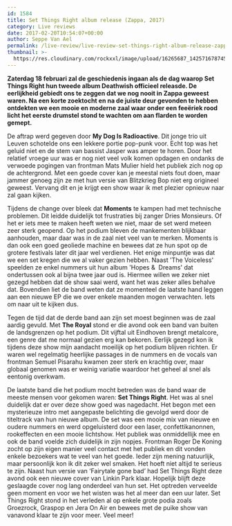 ```yaml
---
id: 1584
title: Set Things Right album release (Zappa, 2017)
category: Live reviews
date: 2017-02-20T10:54:07+00:00
author: Seppe Van Ael
permalink: /live-review/live-review-set-things-right-album-release-zappa-2017/
thumbnail: >-
  https://res.cloudinary.com/rockxxl/image/upload/16265687_1425716787452302_8855190189934549262_n.jpg
---
```

**Zaterdag 18 februari zal de geschiedenis ingaan als de dag waarop Set Things Right hun tweede album Deathwish officieel releasde. De eerlijkheid gebiedt ons te zeggen dat we nog nooit in Zappa geweest waren. Na een korte zoektocht en na de juiste deur gevonden te hebben ontdekten we een mooie en moderne zaal waar onder een feeëriek rood licht het eerste drumstel stond te wachten om aan flarden te worden gemept.** 

De aftrap werd gegeven door **My Dog Is Radioactive**. Dit jonge trio uit Leuven schotelde ons een lekkere portie pop-punk voor. Echt top was het geluid niet en de stem van bassist Jasper was amper te horen. Door het relatief vroege uur was er nog niet veel volk komen opdagen en ondanks de verwoede pogingen van frontman Mats Mulier hield het publiek zich nog op de achtergrond. Met een goede cover kan je meestal niets fout doen, maar jammer genoeg zijn ze met hun versie van Blitzkrieg Bop niet erg origineel geweest. Vervang dit en je krijgt een show waar ik met plezier opnieuw naar zal gaan kijken.

Tijdens de change over bleek dat **Moments** te kampen had met technische problemen. Dit leidde duidelijk tot frustraties bij zanger Dries Monsieurs. Of het er iets mee te maken heeft weten we niet, maar de set werd meteen zeer sterk geopend. Op het podium bleven de mankementen blijkbaar aanhouden, maar daar was in de zaal niet veel van te merken. Moments is dan ook een goed geoliede machine en bewees dat ze hun spot op de grotere festivals later dit jaar wel verdienen. Het enige minpuntje was dat we een set kregen die we al vaker gezien hebben. Naast 'The Voiceless' speelden ze enkel nummers uit hun album 'Hopes &  Dreams' dat ondertussen ook al bijna twee jaar oud is. Hiermee willen we zeker niet gezegd hebben dat de show saai werd, want het was zeker alles behalve dat. Bovendien liet de band weten dat ze momenteel de laatste hand leggen aan een nieuwe EP die we over enkele maanden mogen verwachten. Iets om naar uit te kijken dus.

Tegen de tijd dat de derde band aan zijn set moest beginnen was de zaal aardig gevuld. Met **The Royal** stond er die avond ook een band van buiten de landsgrenzen op het podium. Dit vijftal uit Eindhoven brengt metalcore, een genre dat me normaal gezien erg kan bekoren. Eerlijk gezegd kon ik tijdens deze show mijn aandacht moeilijk op het podium blijven richten. Er waren wel regelmatig heerlijke passages in de nummers en de vocals van frontman Semuel Pisarahu kwamen zeer sterk en krachtig over, maar globaal genomen was er weinig variatie waardoor het geheel al snel als eentonig overkwam.

De laatste band die het podium mocht betreden was de band waar de meeste mensen voor gekomen waren: **Set Things Right**. Het was al snel duidelijk dat er over deze show goed was nagedacht. Het begon met een mysterieuze intro met aangepaste belichting die gevolgd werd door de titeltrack van hun nieuwe album. De set was een mooie mix van nieuwe en oudere nummers en werd opgeluisterd door een laser, confettikanonnen, rookeffecten en een mooie lichtshow. Het publiek was onmiddellijk mee en ook de band voelde zich duidelijk in zijn nopjes. Frontman Roger De Koning zocht op zijn eigen manier veel contact met het publiek en dit vonden enkele bezoekers wat te veel van het goede. Ieder zijn mening natuurlijk, maar persoonlijk kon ik dit zeker wel smaken. Het hoeft niet altijd te serieus te zijn. Naast hun versie van ‘Fairytale gone bad’ had Set Things Right deze avond ook een nieuwe cover van Linkin Park klaar. Hopelijk blijft deze geslaagde cover nog lang onderdeel van hun set. Het optreden verveelde geen moment en voor we het wisten was het al meer dan een uur later. Set Things Right stond in het verleden al op enkele grote podia zoals Groezrock, Graspop en Jera On Air en bewees met de puike show van vanavond klaar te zijn voor meer. Veel meer!